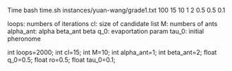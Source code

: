 Time
bash time.sh instances/yuan-wang/grade1.txt 100 15 10 1 2 0.5 0.5 0.1


loops: numbers of iterations
cl: size of candidate list
M: numbers of ants
alpha_ant: alpha
beta_ant beta
q_0: evaportation param
tau_0: initial pheronome

int loops=2000;
int cl=15;
int M=10;
int alpha_ant=1;
int beta_ant=2;
float q_0=0.5;
float ro=0.5;
float tau_0=0.1;
